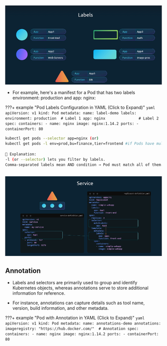 ![labels](../../assets/labels.png)

- For example, here's a manifest for a Pod that has two labels environment: production and app: nginx:
  
???+ example "Pod Labels Configuration in YAML (Click to Expand)"
    ```yaml
    apiVersion: v1
    kind: Pod
    metadata:
      name: label-demo
      labels:
        environment: production  # Label 1
        app: nginx               # Label 2
    spec:
      containers:
        - name: nginx
          image: nginx:1.14.2
          ports:
            - containerPort: 80
    ```

```sh title="Select Pods using a Label Selector" linenums="1"
kubectl get pods --selector app=nginx (or)
kubectl get pods -l env=prod,bu=finance,tier=frontend #if Pods have multiple labels

🔎 Explanation:
-l (or --selector) lets you filter by labels.
Comma-separated labels mean AND condition → Pod must match all of them.

```
![labels2](../../assets/labels2.png)
---




## Annotation
- Labels and selectors are primarily used to group and identify Kubernetes objects, whereas annotations serve to store additional information for reference.

- For instance, annotations can capture details such as tool name, version, build information, and other metadata.


???+ example "Pod with Annotation in YAML (Click to Expand)"
    ```yaml
    apiVersion: v1
    kind: Pod
    metadata:
      name: annotations-demo
      annotations:
        imageregistry: "https://hub.docker.com/"  # Annotation
    spec:
      containers:
        - name: nginx
          image: nginx:1.14.2
          ports:
            - containerPort: 80
    ```
